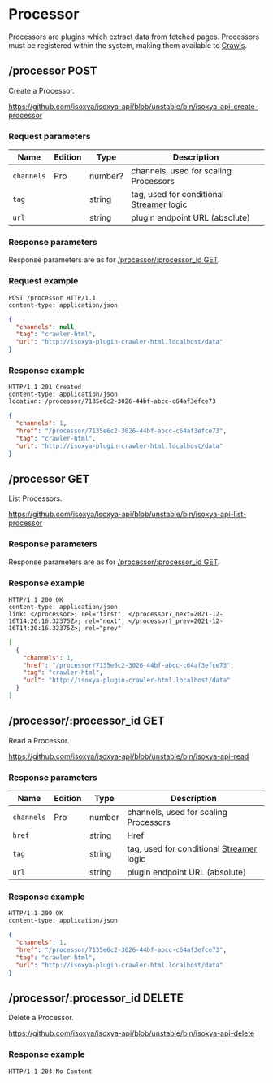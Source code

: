 # Processor

Processors are plugins which extract data from fetched pages. Processors must be registered within the system, making them available to [Crawls](Crawl.md).


## /processor POST

Create a Processor.

https://github.com/isoxya/isoxya-api/blob/unstable/bin/isoxya-api-create-processor  

### Request parameters

| Name       | Edition | Type    | Description                                             |
|------------|---------|---------|---------------------------------------------------------|
| `channels` | Pro     | number? | channels, used for scaling Processors                   |
| `tag`      |         | string  | tag, used for conditional [Streamer](Streamer.md) logic |
| `url`      |         | string  | plugin endpoint URL (absolute)                          |

### Response parameters

Response parameters are as for [/processor/:processor_id GET](#processorprocessor_id-get).

### Request example

```http
POST /processor HTTP/1.1
content-type: application/json
```

```json
{
  "channels": null,
  "tag": "crawler-html",
  "url": "http://isoxya-plugin-crawler-html.localhost/data"
}
```

### Response example

```http
HTTP/1.1 201 Created
content-type: application/json
location: /processor/7135e6c2-3026-44bf-abcc-c64af3efce73
```

```json
{
  "channels": 1,
  "href": "/processor/7135e6c2-3026-44bf-abcc-c64af3efce73",
  "tag": "crawler-html",
  "url": "http://isoxya-plugin-crawler-html.localhost/data"
}
```


## /processor GET

List Processors.

https://github.com/isoxya/isoxya-api/blob/unstable/bin/isoxya-api-list-processor  

### Response parameters

Response parameters are as for [/processor/:processor_id GET](#processorprocessor_id-get).

### Response example

```http
HTTP/1.1 200 OK
content-type: application/json
link: </processor>; rel="first", </processor?_next=2021-12-16T14:20:16.32375Z>; rel="next", </processor?_prev=2021-12-16T14:20:16.32375Z>; rel="prev"
```

```json
[
  {
    "channels": 1,
    "href": "/processor/7135e6c2-3026-44bf-abcc-c64af3efce73",
    "tag": "crawler-html",
    "url": "http://isoxya-plugin-crawler-html.localhost/data"
  }
]
```


## /processor/:processor_id GET

Read a Processor.

https://github.com/isoxya/isoxya-api/blob/unstable/bin/isoxya-api-read  

### Response parameters

| Name       | Edition | Type   | Description                                             |
|------------|---------|--------|---------------------------------------------------------|
| `channels` | Pro     | number | channels, used for scaling Processors                   |
| `href`     |         | string | Href                                                    |
| `tag`      |         | string | tag, used for conditional [Streamer](Streamer.md) logic |
| `url`      |         | string | plugin endpoint URL (absolute)                          |

### Response example

```http
HTTP/1.1 200 OK
content-type: application/json
```

```json
{
  "channels": 1,
  "href": "/processor/7135e6c2-3026-44bf-abcc-c64af3efce73",
  "tag": "crawler-html",
  "url": "http://isoxya-plugin-crawler-html.localhost/data"
}
```


## /processor/:processor_id DELETE

Delete a Processor.

https://github.com/isoxya/isoxya-api/blob/unstable/bin/isoxya-api-delete  

### Response example

```http
HTTP/1.1 204 No Content
```
